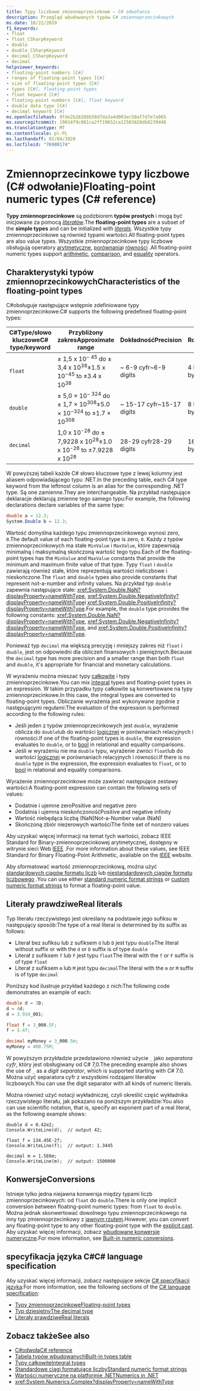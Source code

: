 ```yaml
---
title: Typy liczbowe zmiennoprzecinkowe — C# odwołanie
description: Przegląd wbudowanych typów C# zmiennoprzecinkowych
ms.date: 10/22/2019
f1_keywords:
- float
- float_CSharpKeyword
- double
- double_CSharpKeyword
- decimal_CSharpKeyword
- decimal
helpviewer_keywords:
- floating-point numbers [C#]
- ranges of floating-point types [C#]
- size of floating-point types [C#]
- types [C#], floating-point types
- float keyword [C#]
- floating-point numbers [C#], float keyword
- double data type [C#]
- decimal keyword [C#]
ms.openlocfilehash: 9fde2b28288b58d7da3a4d003ec50af7d7e7a965
ms.sourcegitcommit: 19014f9c081ca2ff19652ca12503828db8239d48
ms.translationtype: MT
ms.contentlocale: pl-PL
ms.lasthandoff: 02/04/2020
ms.locfileid: "76980174"
---
```

# <a name="floating-point-numeric-types-c-reference"></a><span data-ttu-id="b87dd-103">Zmiennoprzecinkowe typy liczbowe (C# odwołanie)</span><span class="sxs-lookup"><span data-stu-id="b87dd-103">Floating-point numeric types (C# reference)</span></span>

<span data-ttu-id="b87dd-104">**Typy zmiennoprzecinkowe** są podzbiorem **typów prostych** i mogą być inicjowane za pomocą [*literałów*](#real-literals).</span><span class="sxs-lookup"><span data-stu-id="b87dd-104">The **floating-point types** are a subset of the **simple types** and can be initialized with [*literals*](#real-literals).</span></span> <span data-ttu-id="b87dd-105">Wszystkie typy zmiennoprzecinkowe są również typami wartości.</span><span class="sxs-lookup"><span data-stu-id="b87dd-105">All floating-point types are also value types.</span></span> <span data-ttu-id="b87dd-106">Wszystkie zmiennoprzecinkowe typy liczbowe obsługują operatory [arytmetyczne](../operators/arithmetic-operators.md), [porównania](../operators/comparison-operators.md)i [równości](../operators/equality-operators.md) .</span><span class="sxs-lookup"><span data-stu-id="b87dd-106">All floating-point numeric types support [arithmetic](../operators/arithmetic-operators.md), [comparison](../operators/comparison-operators.md), and [equality](../operators/equality-operators.md) operators.</span></span>

## <a name="characteristics-of-the-floating-point-types"></a><span data-ttu-id="b87dd-107">Charakterystyki typów zmiennoprzecinkowych</span><span class="sxs-lookup"><span data-stu-id="b87dd-107">Characteristics of the floating-point types</span></span>

<span data-ttu-id="b87dd-108">C#obsługuje następujące wstępnie zdefiniowane typy zmiennoprzecinkowe:</span><span class="sxs-lookup"><span data-stu-id="b87dd-108">C# supports the following predefined floating-point types:</span></span>
  
|<span data-ttu-id="b87dd-109">C#Type/słowo kluczowe</span><span class="sxs-lookup"><span data-stu-id="b87dd-109">C# type/keyword</span></span>|<span data-ttu-id="b87dd-110">Przybliżony zakres</span><span class="sxs-lookup"><span data-stu-id="b87dd-110">Approximate range</span></span>|<span data-ttu-id="b87dd-111">Dokładność</span><span class="sxs-lookup"><span data-stu-id="b87dd-111">Precision</span></span>|<span data-ttu-id="b87dd-112">Rozmiar</span><span class="sxs-lookup"><span data-stu-id="b87dd-112">Size</span></span>|<span data-ttu-id="b87dd-113">Typ .NET</span><span class="sxs-lookup"><span data-stu-id="b87dd-113">.NET type</span></span>|
|----------|-----------------------|---------------|--------------|--------------|
|`float`|<span data-ttu-id="b87dd-114">± 1,5 x 10<sup>− 45</sup> do ± 3,4 x 10<sup>38</sup></span><span class="sxs-lookup"><span data-stu-id="b87dd-114">±1.5 x 10<sup>−45</sup> to ±3.4 x 10<sup>38</sup></span></span>|<span data-ttu-id="b87dd-115">~ 6-9 cyfr</span><span class="sxs-lookup"><span data-stu-id="b87dd-115">~6-9 digits</span></span>|<span data-ttu-id="b87dd-116">4 bajty</span><span class="sxs-lookup"><span data-stu-id="b87dd-116">4 bytes</span></span>|<xref:System.Single?displayProperty=nameWithType>|
|`double`|<span data-ttu-id="b87dd-117">± 5,0 × 10<sup>− 324</sup> do ± 1,7 × 10<sup>308</sup></span><span class="sxs-lookup"><span data-stu-id="b87dd-117">±5.0 × 10<sup>−324</sup> to ±1.7 × 10<sup>308</sup></span></span>|<span data-ttu-id="b87dd-118">~ 15-17 cyfr</span><span class="sxs-lookup"><span data-stu-id="b87dd-118">~15-17 digits</span></span>|<span data-ttu-id="b87dd-119">8 bajtów</span><span class="sxs-lookup"><span data-stu-id="b87dd-119">8 bytes</span></span>|<xref:System.Double?displayProperty=nameWithType>|
|`decimal`|<span data-ttu-id="b87dd-120">1,0 x 10<sup>-28</sup> do ± 7,9228 x 10<sup>28</sup></span><span class="sxs-lookup"><span data-stu-id="b87dd-120">±1.0 x 10<sup>-28</sup> to ±7.9228 x 10<sup>28</sup></span></span>|<span data-ttu-id="b87dd-121">28-29 cyfr</span><span class="sxs-lookup"><span data-stu-id="b87dd-121">28-29 digits</span></span>|<span data-ttu-id="b87dd-122">16 bajtów</span><span class="sxs-lookup"><span data-stu-id="b87dd-122">16 bytes</span></span>|<xref:System.Decimal?displayProperty=nameWithType>|

<span data-ttu-id="b87dd-123">W powyższej tabeli każde C# słowo kluczowe type z lewej kolumny jest aliasem odpowiadającego typu .NET.</span><span class="sxs-lookup"><span data-stu-id="b87dd-123">In the preceding table, each C# type keyword from the leftmost column is an alias for the corresponding .NET type.</span></span> <span data-ttu-id="b87dd-124">Są one zamienne.</span><span class="sxs-lookup"><span data-stu-id="b87dd-124">They are interchangeable.</span></span> <span data-ttu-id="b87dd-125">Na przykład następujące deklaracje deklarują zmienne tego samego typu:</span><span class="sxs-lookup"><span data-stu-id="b87dd-125">For example, the following declarations declare variables of the same type:</span></span>

```csharp
double a = 12.3;
System.Double b = 12.3;
```

<span data-ttu-id="b87dd-126">Wartość domyślna każdego typu zmiennoprzecinkowego wynosi zero, `0`.</span><span class="sxs-lookup"><span data-stu-id="b87dd-126">The default value of each floating-point type is zero, `0`.</span></span> <span data-ttu-id="b87dd-127">Każdy z typów zmiennoprzecinkowych ma stałe `MinValue` i `MaxValue`, które zapewniają minimalną i maksymalną skończoną wartość tego typu.</span><span class="sxs-lookup"><span data-stu-id="b87dd-127">Each of the floating-point types has the `MinValue` and `MaxValue` constants that provide the minimum and maximum finite value of that type.</span></span> <span data-ttu-id="b87dd-128">Typy `float` i `double` zawierają również stałe, które reprezentują wartości nieliczbowe i nieskończone.</span><span class="sxs-lookup"><span data-stu-id="b87dd-128">The `float` and `double` types also provide constants that represent not-a-number and infinity values.</span></span> <span data-ttu-id="b87dd-129">Na przykład typ `double` zapewnia następujące stałe: <xref:System.Double.NaN?displayProperty=nameWithType>, <xref:System.Double.NegativeInfinity?displayProperty=nameWithType>i <xref:System.Double.PositiveInfinity?displayProperty=nameWithType>.</span><span class="sxs-lookup"><span data-stu-id="b87dd-129">For example, the `double` type provides the following constants: <xref:System.Double.NaN?displayProperty=nameWithType>, <xref:System.Double.NegativeInfinity?displayProperty=nameWithType>, and <xref:System.Double.PositiveInfinity?displayProperty=nameWithType>.</span></span>

<span data-ttu-id="b87dd-130">Ponieważ typ `decimal` ma większą precyzję i mniejszy zakres niż `float` i `double`, jest on odpowiedni dla obliczeń finansowych i pieniężnych.</span><span class="sxs-lookup"><span data-stu-id="b87dd-130">Because the `decimal` type has more precision and a smaller range than both `float` and `double`, it's appropriate for financial and monetary calculations.</span></span>

<span data-ttu-id="b87dd-131">W wyrażeniu można mieszać typy [całkowite](integral-numeric-types.md) i typy zmiennoprzecinkowe.</span><span class="sxs-lookup"><span data-stu-id="b87dd-131">You can mix [integral](integral-numeric-types.md) types and floating-point types in an expression.</span></span> <span data-ttu-id="b87dd-132">W takim przypadku typy całkowite są konwertowane na typy zmiennoprzecinkowe.</span><span class="sxs-lookup"><span data-stu-id="b87dd-132">In this case, the integral types are converted to floating-point types.</span></span> <span data-ttu-id="b87dd-133">Obliczanie wyrażenia jest wykonywane zgodnie z następującymi regułami:</span><span class="sxs-lookup"><span data-stu-id="b87dd-133">The evaluation of the expression is performed according to the following rules:</span></span>

- <span data-ttu-id="b87dd-134">Jeśli jeden z typów zmiennoprzecinkowych jest `double`, wyrażenie oblicza do `double`lub do wartości [logicznej](bool.md) w porównaniach relacyjnych i równości.</span><span class="sxs-lookup"><span data-stu-id="b87dd-134">If one of the floating-point types is `double`, the expression evaluates to `double`, or to [bool](bool.md) in relational and equality comparisons.</span></span>
- <span data-ttu-id="b87dd-135">Jeśli w wyrażeniu nie ma `double` typu, wyrażenie zwróci `float`lub do wartości [logicznej](bool.md) w porównaniach relacyjnych i równości.</span><span class="sxs-lookup"><span data-stu-id="b87dd-135">If there is no `double` type in the expression, the expression evaluates to `float`, or to [bool](bool.md) in relational and equality comparisons.</span></span>

<span data-ttu-id="b87dd-136">Wyrażenie zmiennoprzecinkowe może zawierać następujące zestawy wartości:</span><span class="sxs-lookup"><span data-stu-id="b87dd-136">A floating-point expression can contain the following sets of values:</span></span>

- <span data-ttu-id="b87dd-137">Dodatnie i ujemne zero</span><span class="sxs-lookup"><span data-stu-id="b87dd-137">Positive and negative zero</span></span>
- <span data-ttu-id="b87dd-138">Dodatnia i ujemna nieskończoność</span><span class="sxs-lookup"><span data-stu-id="b87dd-138">Positive and negative infinity</span></span>
- <span data-ttu-id="b87dd-139">Wartość niebędąca liczbą (NaN)</span><span class="sxs-lookup"><span data-stu-id="b87dd-139">Not-a-Number value (NaN)</span></span>
- <span data-ttu-id="b87dd-140">Skończoną zbiór niezerowych wartości</span><span class="sxs-lookup"><span data-stu-id="b87dd-140">The finite set of nonzero values</span></span>

<span data-ttu-id="b87dd-141">Aby uzyskać więcej informacji na temat tych wartości, zobacz IEEE Standard for Binary-zmiennoprzecinkowej arytmetycznej, dostępny w witrynie sieci Web [IEEE](https://www.ieee.org) .</span><span class="sxs-lookup"><span data-stu-id="b87dd-141">For more information about these values, see IEEE Standard for Binary Floating-Point Arithmetic, available on the [IEEE](https://www.ieee.org) website.</span></span>

<span data-ttu-id="b87dd-142">Aby sformatować wartość zmiennoprzecinkową, można użyć [standardowych ciągów formatu liczb](../../../standard/base-types/standard-numeric-format-strings.md) lub [niestandardowych ciągów formatu liczbowego](../../../standard/base-types/custom-numeric-format-strings.md) .</span><span class="sxs-lookup"><span data-stu-id="b87dd-142">You can use either [standard numeric format strings](../../../standard/base-types/standard-numeric-format-strings.md) or [custom numeric format strings](../../../standard/base-types/custom-numeric-format-strings.md) to format a floating-point value.</span></span>

## <a name="real-literals"></a><span data-ttu-id="b87dd-143">Literały prawdziwe</span><span class="sxs-lookup"><span data-stu-id="b87dd-143">Real literals</span></span>

<span data-ttu-id="b87dd-144">Typ literału rzeczywistego jest określany na podstawie jego sufiksu w następujący sposób:</span><span class="sxs-lookup"><span data-stu-id="b87dd-144">The type of a real literal is determined by its suffix as follows:</span></span>

- <span data-ttu-id="b87dd-145">Literał bez sufiksu lub z sufiksem `d` lub `D` jest typu `double`</span><span class="sxs-lookup"><span data-stu-id="b87dd-145">The literal without suffix or with the `d` or `D` suffix is of type `double`</span></span>
- <span data-ttu-id="b87dd-146">Literał z sufiksem `f` lub `F` jest typu `float`</span><span class="sxs-lookup"><span data-stu-id="b87dd-146">The literal with the `f` or `F` suffix is of type `float`</span></span>
- <span data-ttu-id="b87dd-147">Literał z sufiksem `m` lub `M` jest typu `decimal`</span><span class="sxs-lookup"><span data-stu-id="b87dd-147">The literal with the `m` or `M` suffix is of type `decimal`</span></span>

<span data-ttu-id="b87dd-148">Poniższy kod ilustruje przykład każdego z nich:</span><span class="sxs-lookup"><span data-stu-id="b87dd-148">The following code demonstrates an example of each:</span></span>

```csharp
double d = 3D;
d = 4d;
d = 3.934_001;

float f = 3_000.5F;
f = 5.4f;

decimal myMoney = 3_000.5m;
myMoney = 400.75M;
```

<span data-ttu-id="b87dd-149">W powyższym przykładzie przedstawiono również użycie `_` jako *separatora cyfr*, który jest obsługiwany od C# 7,0.</span><span class="sxs-lookup"><span data-stu-id="b87dd-149">The preceding example also shows the use of `_` as a *digit separator*, which is supported starting with C# 7.0.</span></span> <span data-ttu-id="b87dd-150">Można użyć separatora cyfr z wszystkimi rodzajami literałów liczbowych.</span><span class="sxs-lookup"><span data-stu-id="b87dd-150">You can use the digit separator with all kinds of numeric literals.</span></span>

<span data-ttu-id="b87dd-151">Można również użyć notacji wykładniczej, czyli określić część wykładnika rzeczywistego literału, jak pokazano na poniższym przykładzie:</span><span class="sxs-lookup"><span data-stu-id="b87dd-151">You also can use scientific notation, that is, specify an exponent part of a real literal, as the following example shows:</span></span>

```csharp-interactive
double d = 0.42e2;
Console.WriteLine(d);  // output 42;

float f = 134.45E-2f;
Console.WriteLine(f);  // output: 1.3445

decimal m = 1.5E6m;
Console.WriteLine(m);  // output: 1500000
```

## <a name="conversions"></a><span data-ttu-id="b87dd-152">Konwersje</span><span class="sxs-lookup"><span data-stu-id="b87dd-152">Conversions</span></span>

<span data-ttu-id="b87dd-153">Istnieje tylko jedna niejawna konwersja między typami liczb zmiennoprzecinkowych: od `float` do `double`.</span><span class="sxs-lookup"><span data-stu-id="b87dd-153">There is only one implicit conversion between floating-point numeric types: from `float` to `double`.</span></span> <span data-ttu-id="b87dd-154">Można jednak skonwertować dowolnego typu zmiennoprzecinkowego na inny typ zmiennoprzecinkowy z [jawnym rzutem](../operators/type-testing-and-cast.md#cast-operator-).</span><span class="sxs-lookup"><span data-stu-id="b87dd-154">However, you can convert any floating-point type to any other floating-point type with the [explicit cast](../operators/type-testing-and-cast.md#cast-operator-).</span></span> <span data-ttu-id="b87dd-155">Aby uzyskać więcej informacji, zobacz [wbudowane konwersje numeryczne](numeric-conversions.md).</span><span class="sxs-lookup"><span data-stu-id="b87dd-155">For more information, see [Built-in numeric conversions](numeric-conversions.md).</span></span>

## <a name="c-language-specification"></a><span data-ttu-id="b87dd-156">specyfikacja języka C#</span><span class="sxs-lookup"><span data-stu-id="b87dd-156">C# language specification</span></span>

<span data-ttu-id="b87dd-157">Aby uzyskać więcej informacji, zobacz następujące sekcje [ C# specyfikacji języka](~/_csharplang/spec/introduction.md):</span><span class="sxs-lookup"><span data-stu-id="b87dd-157">For more information, see the following sections of the [C# language specification](~/_csharplang/spec/introduction.md):</span></span>

- [<span data-ttu-id="b87dd-158">Typy zmiennoprzecinkowe</span><span class="sxs-lookup"><span data-stu-id="b87dd-158">Floating-point types</span></span>](~/_csharplang/spec/types.md#floating-point-types)
- [<span data-ttu-id="b87dd-159">Typ dziesiętny</span><span class="sxs-lookup"><span data-stu-id="b87dd-159">The decimal type</span></span>](~/_csharplang/spec/types.md#the-decimal-type)
- [<span data-ttu-id="b87dd-160">Literały prawdziwe</span><span class="sxs-lookup"><span data-stu-id="b87dd-160">Real literals</span></span>](~/_csharplang/spec/lexical-structure.md#real-literals)

## <a name="see-also"></a><span data-ttu-id="b87dd-161">Zobacz także</span><span class="sxs-lookup"><span data-stu-id="b87dd-161">See also</span></span>

- [<span data-ttu-id="b87dd-162">C#odwoła</span><span class="sxs-lookup"><span data-stu-id="b87dd-162">C# reference</span></span>](../index.md)
- [<span data-ttu-id="b87dd-163">Tabela typów wbudowanych</span><span class="sxs-lookup"><span data-stu-id="b87dd-163">Built-in types table</span></span>](../keywords/built-in-types-table.md)
- [<span data-ttu-id="b87dd-164">Typy całkowite</span><span class="sxs-lookup"><span data-stu-id="b87dd-164">Integral types</span></span>](integral-numeric-types.md)
- [<span data-ttu-id="b87dd-165">Standardowe ciągi formatujące liczby</span><span class="sxs-lookup"><span data-stu-id="b87dd-165">Standard numeric format strings</span></span>](../../../standard/base-types/standard-numeric-format-strings.md)
- [<span data-ttu-id="b87dd-166">Wartości numeryczne na platformie .NET</span><span class="sxs-lookup"><span data-stu-id="b87dd-166">Numerics in .NET</span></span>](../../../standard/numerics.md)
- <xref:System.Numerics.Complex?displayProperty=nameWithType>
